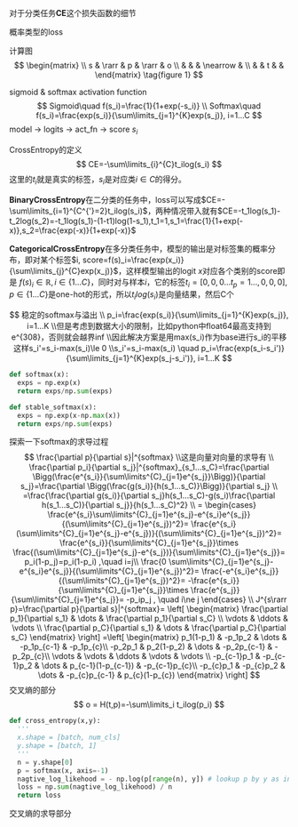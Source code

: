 对于分类任务**CE**这个损失函数的细节

概率类型的loss

计算图
$$
\begin{matrix} 
\\ s & \rarr    & p & \rarr    & o
\\   &          &   & \nearrow &
\\   &          & t &          &
\end{matrix}
\tag{figure 1}
$$


sigmoid & softmax activation function
$$
Sigmoid\quad f(s_i)=\frac{1}{1+exp(-s_i)}
\\
Softmax\quad f(s_i)=\frac{exp(s_i)}{\sum\limits_{j=1}^{K}exp(s_j)}, i=1...C
$$
model -> logits -> act_fn -> score $s_i$

CrossEntropy的定义
$$
CE=-\sum\limits_{i}^{C}t_ilog(s_i)
$$
这里的$t_i$就是真实的标签，$s_i$是对应类$i\in C$的得分。

**BinaryCrossEntropy**在二分类的任务中，loss可以写成$CE=-\sum\limits_{i=1}^{C^{'}=2}t_ilog(s_i)$，两种情况带入就有$CE=-t_1log(s_1)-t_2log(s_2)=-t_1log(s_1)-(1-t1)log(1-s_1),t_1=1,s_1=\frac{1}{1+exp(-x)},s_2=\frac{exp(-x)}{1+exp(-x)}$

**CategoricalCrossEntropy**在多分类任务中，模型的输出是对标签集的概率分布，即对某个标签$i, score=f(s)_i=\frac{exp(x_i)}{\sum\limits_{j}^{C}exp(x_j)}$，这样模型输出的logit $ x$对应各个类别的score即是 $f(s)_i\in\mathbb{R}, i\in \{1...C\}$，同时对与样本$i$，它的标签$t_i=[0,0,0...t_p=1...,0,0,0],p\in\{1...C\}$是one-hot的形式，所以$t_ilog(s_i)$是向量结果，然后C个


$$
稳定的softmax与溢出
\\ p_i=\frac{exp(s_i)}{\sum\limits_{j=1}^{K}exp(s_j)}, i=1...K
\\但是考虑到数据大小的限制，比如python中float64最高支持到e^{308}，否则就会越界inf
\\因此解决方案是用max(s_i)作为base进行s_i的平移这样s_i'=s_i-max(s_i)\le 0
\\s_i'=s_i-max(s_i) \quad p_i=\frac{exp(s_i-s_i')}{\sum\limits_{j=1}^{K}exp(s_j-s_i')}, i=1...K
$$

```python
def softmax(x):
  exps = np.exp(x)
  return exps/np.sum(exps)

def stable_softmax(x):
  exps = np.exp(x-np.max(x))
  return exps/np.sum(exps)
```

探索一下softmax的求导过程
$$
\frac{\partial p}{\partial s}|^{softmax}
\\这是向量对向量的求导有
\\ \frac{\partial p_i}{\partial s_j}|^{softmax}_{s_1...s_C}=\frac{\partial \Bigg(\frac{e^{s_i}}{\sum\limits^{C}_{j=1}e^{s_j}}\Bigg)}{\partial s_j}=\frac{\partial \Bigg(\frac{g(s_i)}{h(s_1...s_C)}\Bigg)}{\partial s_j}
\\ =\frac{\frac{\partial g(s_i)}{\partial s_j}h(s_1...s_C)-g(s_i)\frac{\partial h(s_1...s_C)}{\partial s_j}}{h(s_1...s_C)^2}
\\ =
\begin{cases}
\frac{e^{s_i}\sum\limits^{C}_{j=1}e^{s_j}-e^{s_i}e^{s_j}}{(\sum\limits^{C}_{j=1}e^{s_j})^2}=
\frac{e^{s_i}(\sum\limits^{C}_{j=1}e^{s_j}-e^{s_j})}{(\sum\limits^{C}_{j=1}e^{s_j})^2}=
\frac{e^{s_i}}{\sum\limits^{C}_{j=1}e^{s_j}}\times \frac{(\sum\limits^{C}_{j=1}e^{s_j}-e^{s_j})}{\sum\limits^{C}_{j=1}e^{s_j}}=
p_i(1-p_j)=p_i(1-p_i) 
,\quad i=j\\
\frac{0 \sum\limits^{C}_{j=1}e^{s_j}-e^{s_i}e^{s_j}}{(\sum\limits^{C}_{j=1}e^{s_j})^2}=
\frac{-e^{s_i}e^{s_j}}{(\sum\limits^{C}_{j=1}e^{s_j})^2}=
-\frac{e^{s_i}}{\sum\limits^{C}_{j=1}e^{s_j}}\times \frac{e^{s_j}}{\sum\limits^{C}_{j=1}e^{s_j}}=
-p_ip_j
, \quad i\ne j
\end{cases}
\\
J^{s\rarr p}=\frac{\partial p}{\partial s}|^{softmax}=
\left[
\begin{matrix}
\frac{\partial p_1}{\partial s_1} & \dots & \frac{\partial p_1}{\partial s_C} \\
\vdots & \ddots & \vdots \\
\frac{\partial p_C}{\partial s_1} & \dots & \frac{\partial p_C}{\partial s_C}
\end{matrix}
\right]
=\left[
\begin{matrix}
p_1(1-p_1)  & -p_1p_2     & \dots  & -p_1p_{c-1}        & -p_1p_{c}\\
-p_2p_1     & p_2(1-p_2)  & \dots  & -p_2p_{c-1}        & -p_2p_{c}\\
\vdots      & \vdots      & \ddots & \vdots             & \vdots   \\
-p_{c-1}p_1 & -p_{c-1}p_2 & \dots  & p_{c-1}(1-p_{c-1}) & -p_{c-1}p_{c}\\
-p_{c}p_1   & -p_{c}p_2   & \dots  & -p_{c}p_{c-1}      & p_{c}(1-p_{c})
\end{matrix}
\right]
$$
交叉熵的部分
$$
o = H(t,p)=-\sum\limits_i t_ilog(p_i)
$$

```python
def cross_entropy(x,y):
  '''
  x.shape = [batch, num_cls]
  y.shape = [batch, 1]
  '''
  n = y.shape[0]
  p = softmax(x, axis=-1)
  nagtive_log_likehood = - np.log(p[range(n), y]) # lookup p by y as index for each sample
  loss = np.sum(nagtive_log_likehood) / n
  return loss
```

交叉熵的求导部分

